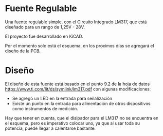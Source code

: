 #   Fuente Regulable 

Una fuente regulable simple, con el Circuito Integrado LM317, que está diseñado para un rango de 1,25V - 28V.

El proyecto fue desarrollado en KiCAD.

Por el momento solo está el esquema, en los proximos días se agregará el diseño de la PCB.

#   Diseño

El diseño de esta fuente está basado en el punto 9.2 de la hoja de datos https://www.ti.com/lit/ds/symlink/lm317.pdf con algunas modificaciones:

-   Se agregó un LED en la entrada para señalización
-   Existe un punto en la entrada para alimentación de otros dispositivos como instrumentos de medición.

Hay que tener en cuenta, que el disipador para el LM317 no se encuentra en el esquema, pero es imperativo colocar uno, ya que al usar toda su potencia, puede llegar a calentarse bastante.